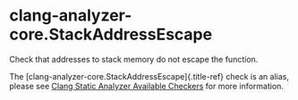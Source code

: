 # clang-analyzer-core.StackAddressEscape

Check that addresses to stack memory do not escape the function.

The [clang-analyzer-core.StackAddressEscape]{.title-ref} check is an
alias, please see [Clang Static Analyzer Available
Checkers](https://clang.llvm.org/docs/analyzer/checkers.html#core-stackaddressescape)
for more information.
